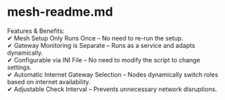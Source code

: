# mesh-readme.md<br>
Features & Benefits:<br>
✔ Mesh Setup Only Runs Once – No need to re-run the setup.<br>
✔ Gateway Monitoring is Separate – Runs as a service and adapts dynamically.<br>
✔ Configurable via INI File – No need to modify the script to change settings.<br>
✔ Automatic Internet Gateway Selection – Nodes dynamically switch roles based on internet availability.<br>
✔ Adjustable Check Interval – Prevents unnecessary network disruptions.<br>
<br>
